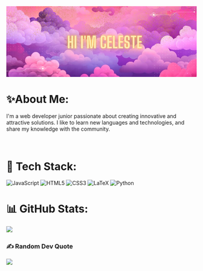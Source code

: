 <img src="1_20231231_130333_0000.png"/>

#  ✨️About Me:
I'm a web developer junior passionate about creating innovative and attractive solutions. I like to learn new languages ​​and technologies, and share my knowledge with the community.<br><br><br>


# 🚀 Tech Stack:
![JavaScript](https://img.shields.io/badge/javascript-%23323330.svg?style=for-the-badge&logo=javascript&logoColor=%23F7DF1E) ![HTML5](https://img.shields.io/badge/html5-%23E34F26.svg?style=for-the-badge&logo=html5&logoColor=white) ![CSS3](https://img.shields.io/badge/css3-%231572B6.svg?style=for-the-badge&logo=css3&logoColor=white) ![LaTeX](https://img.shields.io/badge/latex-%23008080.svg?style=for-the-badge&logo=latex&logoColor=white) ![Python](https://img.shields.io/badge/python-3670A0?style=for-the-badge&logo=python&logoColor=ffdd54)

# 📊 GitHub Stats:
<img height = "150em" src = "https://github-readme-stats.vercel.app/api/top-langs/?username=celeste-ramirezl&layout=compact&langs_count=16&theme=radical" />

### ✍️ Random Dev Quote
![](https://quotes-github-readme.vercel.app/api?type=horizontal&theme=radical)

<!-- Proudly created with GPRM ( https://gprm.itsvg.in ) -->
<!---
celeste-ramirezl/celeste-ramirezl is a ✨ special ✨ repository because its `README.md` (this file) appears on your GitHub profile.
You can click the Preview link to take a look at your changes.
--->
